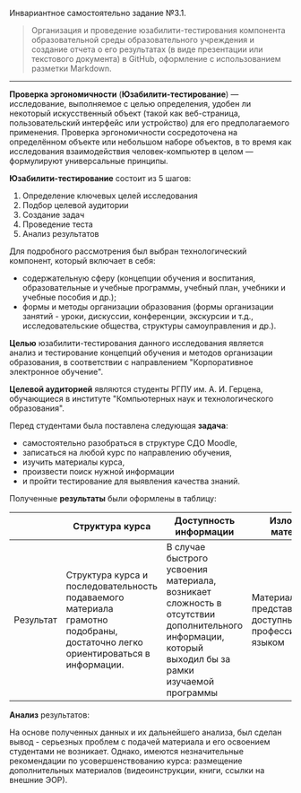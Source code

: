 Инвариантное самостоятельно задание №3.1.
> Организация и проведение юзабилити-тестирования компонента образовательной среды образовательного учреждения и создание отчета о его результатах (в виде презентации или текстового документа) в GitHub, оформление с использованием разметки Markdown.


***

**Проверка эргономичности** (**Юзабилити-тестирование**) — исследование, выполняемое с целью определения, удобен ли некоторый искусственный объект (такой как веб-страница, пользовательский интерфейс или устройство) для его предполагаемого применения. Проверка эргономичности сосредоточена на определённом объекте или небольшом наборе объектов, в то время как исследования взаимодействия человек-компьютер в целом — формулируют универсальные принципы.

**Юзабилити-тестирование** состоит из 5 шагов:
1. Определение ключевых целей исследования
2. Подбор целевой аудитории
3. Создание задач
4. Проведение теста
5. Анализ результатов


Для подробного рассмотрения был выбран технологический компонент, который включает в себя: 
* содержательную сферу (концепции обучения и воспитания, образовательные и учебные программы, учебный план, учебники и учебные пособия и др.); 
* формы и методы организации образования (формы организации занятий - уроки, дискуссии, конференции, экскурсии и т.д., исследовательские общества, структуры самоуправления и др.). 

**Целью** юзабилити-тестирования данного исследования является анализ и тестирование концепций обучения и методов организации образования, в соответствии с направлением "Корпоративное электронное обучение".

**Целевой аудиторией** являются студенты РГПУ им. А. И. Герцена, обучающиеся в институте "Компьютерных наук и технологического образования".

Перед студентами была поставлена следующая **задача**: 
* самостоятельно разобраться в структуре СДО Moodle, 
* записаться на любой курс по направлению обучения, 
* изучить материалы курса, 
* произвести поиск нужной информации
* и пройти тестирование для выявления качества знаний.

Полученные **результаты** были оформлены в таблицу:



|                |Структура курса                         |Доступность информации                         |  Изложение материала                         |
|----------------|-------------------------------|-----------------------------|---------|
|Результат|Структура курса и последовательность подаваемого материала грамотно подобраны, достаточно легко ориентироваться в информации.            |В случае быстрого усвоения материала, возникает сложность в отсутствии дополнительного информации, который выходил бы за рамки изучаемой программы            | Материал представлен доступным профессиональным языком|

**Анализ** результатов: 

На основе полученных данных и их дальнейшего анализа, был сделан вывод - серьезных проблем с подачей материала и его  освоением студентами не возникает. Однако, имеются незначительные рекомендации по усовершенствованию курса: размещение дополнительных материалов (видеоинструкции, книги, ссылки на внешние ЭОР).
